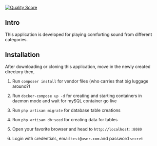 [![Quality Score](https://img.shields.io/scrutinizer/quality/g/bagsiz/music-player/master?style=flat-square)](https://scrutinizer-ci.com/g/bagsiz/music-player)

## Intro

This application is developed for playing comforting sound from different categories.

## Installation

After downloading or cloning this application, move in the newly created directory then,

1. Run ```composer install``` for vendor files (who carries that big luggage around?)

2. Run ```docker-compose up -d``` for creating and starting containers in daemon mode and wait for mySQL container go live

3. Run ```php artisan migrate``` for database table creations

4. Run ```php artisan db:seed``` for creating data for tables

5. Open your favorite browser and head to ```http://localhost::8080```

6. Login with credentials, email ```test@user.com``` and password ```secret```
